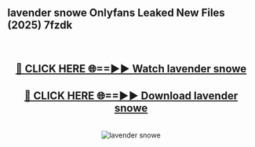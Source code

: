 <h2>lavender snowe Onlyfans Leaked New Files (2025) 7fzdk</h2>
<br>
<div align="center">
<h2><a href="https://mediafiles.top/lavender_snowe&ref=git" rel="nofollow">🔴 CLICK HERE 🌐==►► Watch lavender snowe</a></h2>
<h2><a href="https://mediafiles.top/lavender_snowe&ref=git" rel="nofollow">🔴 CLICK HERE 🌐==►► Download lavender snowe</a></h2>
<br>
<a href="https://mediafiles.top/lavender_snowe&ref=git" rel="nofollow" data-target="animated-image.originalLink"><img src="https://i.ibb.co.com/xMMVF88/686577567.gif" alt="lavender snowe" style="max-width: 100%; display: inline-block;" data-target="animated-image.originalImage"></a>
</div>
<br>
<br>
